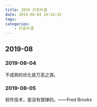 ```yaml
---
title: 2019 只言片语
date: 2019-08-04 19:54:32
tags:
categories:
	- 只言片语
---
```


## 2019-08

### 2019-08-04

不成熟的优化是万恶之源。

### 2019-08-05

软件技术，是没有银弹的。——Fred Brooks

